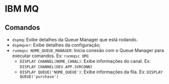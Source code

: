 # IBM MQ
## Comandos
- `dspmq`: Exibe detalhes da Queue Manager que está rodando.
- `dspmqver`: Exibe detalhes da configuração;
- `runmqsc NOME_QUEUE_MANAGER`: Inicia conexão com o Queue Manager para executar comandos. Ex: `runmqsc QM1`
  - `DISPLAY CHANNEL(NOME_CANAL)`: Exibe informações do canal. Ex: `DISPLAY CHANNEL(DEV.APP.SVRCONN)`
  - `DISPLAY QUEUE('NOME_QUEUE')`: Exibe informações da fila. Ex: `DISPLAY QUEUE('purchase')`
